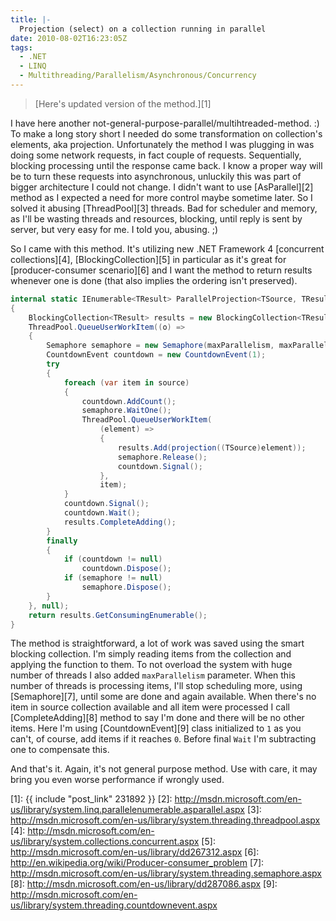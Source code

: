 ```yaml
---
title: |-
  Projection (select) on a collection running in parallel
date: 2010-08-02T16:23:05Z
tags:
  - .NET
  - LINQ
  - Multithreading/Parallelism/Asynchronous/Concurrency
---
```

> [Here's updated version of the method.][1]

I have here another not-general-purpose-parallel/multihtreaded-method. :) To make a long story short I needed do some transformation on collection's elements, aka projection. Unfortunately the method I was plugging in was doing some network requests, in fact couple of requests. Sequentially, blocking processing until the response came back. I know a proper way will be to turn these requests into asynchronous, unluckily this was part of bigger architecture I could not change.  I didn't want to use [AsParallel][2] method as I expected a need for more control maybe sometime later. So I solved it abusing [ThreadPool][3] threads. Bad for scheduler and memory, as I'll be wasting threads and resources, blocking, until reply is sent by server, but very easy for me. I told you, abusing. ;)

So I came with this method. It's utilizing new .NET Framework 4 [concurrent collections][4], [BlockingCollection][5] in particular as it's great for [producer-consumer scenario][6] and I want the method to return results whenever one is done (that also implies the ordering isn't preserved).

```csharp
internal static IEnumerable<TResult> ParallelProjection<TSource, TResult>(this IEnumerable<TSource> source, Func<TSource, TResult> projection, int maxParallelism)
{
	BlockingCollection<TResult> results = new BlockingCollection<TResult>();
	ThreadPool.QueueUserWorkItem((o) =>
	{
		Semaphore semaphore = new Semaphore(maxParallelism, maxParallelism);
		CountdownEvent countdown = new CountdownEvent(1);
		try
		{
			foreach (var item in source)
			{
				countdown.AddCount();
				semaphore.WaitOne();
				ThreadPool.QueueUserWorkItem(
					(element) =>
					{
						results.Add(projection((TSource)element));
						semaphore.Release();
						countdown.Signal();
					},
					item);
			}
			countdown.Signal();
			countdown.Wait();
			results.CompleteAdding();
		}
		finally
		{
			if (countdown != null)
				countdown.Dispose();
			if (semaphore != null)
				semaphore.Dispose();
		}
	}, null);
	return results.GetConsumingEnumerable();
}
```

The method is straightforward, a lot of work was saved using the smart blocking collection. I'm simply reading items from the collection and applying the function to them. To not overload the system with huge number of threads I also added `maxParallelism` parameter. When this number of threads is processing items, I'll stop scheduling more, using [Semaphore][7], until some are done and again available. When there's no item in source collection available and all item were processed I call [CompleteAdding][8] method to say I'm done and there will be no other items. Here I'm using [CountdownEvent][9] class initialized to `1` as you can't, of course, add items if it reaches `0`. Before final `Wait` I'm subtracting one to compensate this.

And that's it. Again, it's not general purpose method. Use with care, it may bring you even worse performance if wrongly used.

[1]: {{ include "post_link" 231892 }}
[2]: http://msdn.microsoft.com/en-us/library/system.linq.parallelenumerable.asparallel.aspx
[3]: http://msdn.microsoft.com/en-us/library/system.threading.threadpool.aspx
[4]: http://msdn.microsoft.com/en-us/library/system.collections.concurrent.aspx
[5]: http://msdn.microsoft.com/en-us/library/dd267312.aspx
[6]: http://en.wikipedia.org/wiki/Producer-consumer_problem
[7]: http://msdn.microsoft.com/en-us/library/system.threading.semaphore.aspx
[8]: http://msdn.microsoft.com/en-us/library/dd287086.aspx
[9]: http://msdn.microsoft.com/en-us/library/system.threading.countdownevent.aspx